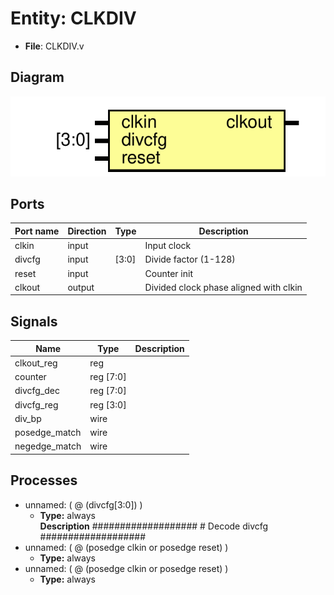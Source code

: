 # Entity: CLKDIV

- **File**: CLKDIV.v
## Diagram

![Diagram](CLKDIV.svg "Diagram")
## Ports

| Port name | Direction | Type  | Description                            |
| --------- | --------- | ----- | -------------------------------------- |
| clkin     | input     |       | Input clock                            |
| divcfg    | input     | [3:0] | Divide factor (1-128)                  |
| reset     | input     |       | Counter init                           |
| clkout    | output    |       | Divided clock phase aligned with clkin |
## Signals

| Name          | Type      | Description |
| ------------- | --------- | ----------- |
| clkout_reg    | reg       |             |
| counter       | reg [7:0] |             |
| divcfg_dec    | reg [7:0] |             |
| divcfg_reg    | reg [3:0] |             |
| div_bp        | wire      |             |
| posedge_match | wire      |             |
| negedge_match | wire      |             |
## Processes
- unnamed: ( @ (divcfg[3:0]) )
  - **Type:** always
</br>**Description**
 ###################  # Decode divcfg  ################### 
- unnamed: ( @ (posedge clkin or posedge reset) )
  - **Type:** always
- unnamed: ( @ (posedge clkin or posedge reset) )
  - **Type:** always

